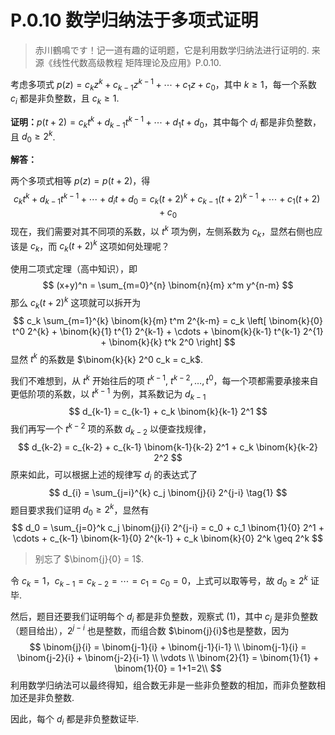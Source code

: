 # P.0.10 数学归纳法于多项式证明

> 赤川鶴鳴です！记一道有趣的证明题，它是利用数学归纳法进行证明的. 来源《线性代数高级教程 矩阵理论及应用》P.0.10. 

考虑多项式 $p(z) = c_k z^k + c_{k-1} z^{k-1} + \cdots + c_1 z + c_0$，其中 $k\geq 1$，每一个系数 $c_i$ 都是非负整数，且 $c_k \geq 1$. 

**证明：**$p(t+2) = c_k t^k + d_{k-1} t^{k-1} + \cdots + d_1t + d_0$，其中每个 $d_i$ 都是非负整数，且 $d_0 \geq 2^k$. 

**解答：**

两个多项式相等 $p(z) = p(t+2)$，得
$$
c_k t^k +d_{k-1} t^{k-1} + \cdots + d_i t + d_0 = c_k (t+2)^k + c_{k-1} (t+2)^{k-1} + \cdots + c_1 (t+2) + c_0
$$
现在，我们需要对其不同项的系数，以 $t^k$ 项为例，左侧系数为 $c_k$，显然右侧也应该是 $c_k$，而 $c_k (t+2)^k$ 这项如何处理呢？

使用二项式定理（高中知识），即
$$
(x+y)^n = \sum_{m=0}^{n} \binom{n}{m} x^m y^{n-m}
$$
那么 $c_k (t+2)^k$ 这项就可以拆开为
$$
c_k \sum_{m=1}^{k} \binom{k}{m} t^m 2^{k-m} = c_k \left[ \binom{k}{0} t^0 2^{k} +  \binom{k}{1} t^{1} 2^{k-1} + \cdots + \binom{k}{k-1} t^{k-1} 2^{1} + \binom{k}{k} t^k 2^0 \right]
$$
显然 $t^k$ 的系数是 $\binom{k}{k} 2^0 c_k = c_k$. 

我们不难想到，从 $t^k$ 开始往后的项 $t^{k-1}, \ t^{k-2}, \dots , t^{0}$，每一个项都需要承接来自更低阶项的系数，以 $t^{k-1}$ 为例，其系数记为 $d_{k-1}$
$$
d_{k-1} = c_{k-1} + c_k \binom{k}{k-1} 2^1
$$
我们再写一个 $t^{k-2}$ 项的系数 $d_{k-2}$ 以便查找规律，
$$
d_{k-2} = c_{k-2} + c_{k-1} \binom{k-1}{k-2} 2^1 + c_k \binom{k}{k-2} 2^2
$$
原来如此，可以根据上述的规律写 $d_i$ 的表达式了
$$
d_{i} = \sum_{j=i}^{k} c_j \binom{j}{i} 2^{j-i} \tag{1}
$$
题目要求我们证明 $d_0 \geq 2^k$，显然有
$$
d_0 = \sum_{j=0}^k  c_j \binom{j}{i} 2^{j-i} = c_0 + c_1 \binom{1}{0} 2^1 + \cdots + c_{k-1} \binom{k-1}{0} 2^{k-1} + c_k \binom{k}{0} 2^k \geq 2^k
$$
> 别忘了 $\binom{j}{0} = 1$. 

令 $c_{k} = 1$，$c_{k-1} = c_{k-2} = \cdots = c_1 = c_0 = 0$，上式可以取等号，故 $d_0 \geq 2^k$ 证毕. 

然后，题目还要我们证明每个 $d_i$ 都是非负整数，观察式 $(1)$，其中 $c_j$ 是非负整数（题目给出），$2^{j-i}$ 也是整数，而组合数 $\binom{j}{i}$也是整数，因为
$$
\binom{j}{i} = \binom{j-1}{i} + \binom{j-1}{i-1} \\
\binom{j-1}{i} = \binom{j-2}{i} + \binom{j-2}{i-1} \\
\vdots \\
\binom{2}{1} = \binom{1}{1} + \binom{1}{0} = 1+1=2\\
$$
利用数学归纳法可以最终得知，组合数无非是一些非负整数的相加，而非负整数相加还是非负整数. 

因此，每个 $d_i$ 都是非负整数证毕. 